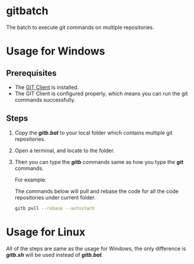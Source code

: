 # gitbatch
The batch to execute git commands on multiple repositories.

# Usage for Windows
## Prerequisites
* The [GIT Client](https://git-scm.com/downloads) is installed.
* The GIT Client is configured properly, which means you can run the git commands successfully.

## Steps
1. Copy the ***gitb.bat*** to your local folder which contains multiple git repositories.
2. Open a terminal, and locate to the folder.
3. Then you can type the ***gitb*** commands same as how you type the ***git*** commands.
   
   For example:
   
   The commands below will pull and rebase the code for all the code repositories under current folder.
   ```bash
   gitb pull --rebase --autostach
   ```
  
   

# Usage for Linux
All of the steps are same as the usage for Windows, the only difference is ***gitb.sh*** will be used instead of ***gitb.bat***.
